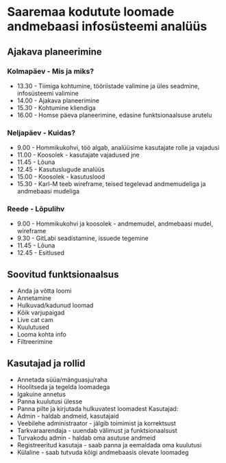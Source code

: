 # Saaremaa kodutute loomade andmebaasi infosüsteemi analüüs

## Ajakava planeerimine

### Kolmapäev - Mis ja miks?

- 13.30 - Tiimiga kohtumine, tööriistade valimine ja üles seadmine, infosüsteemi valimine
- 14.00 - Ajakava planeerimine
- 15.30 - Kohtumine kliendiga
- 16.00 - Homse päeva planeerimine, edasine funktsionaalsuse arutelu

### Neljapäev - Kuidas?

- 9.00 - Hommikukohvi, töö algab, analüüsime kasutajate rolle ja vajadusi
- 11.00 - Koosolek - kasutajate vajadused jne
- 11.45 - Lõuna
- 12.45 - Kasutuslugude analüüs
- 15.00 - Koosolek - kasutuslood
- 15.30 - Karl-M teeb wireframe, teised tegelevad andmemudeliga ja andmebaasi mudeliga

### Reede - Lõpulihv

- 9.00 - Hommikukohvi ja koosolek - andmemudel, andmebaasi mudel, wireframe
- 9.30 - GitLabi seadistamine, issuede tegemine
- 11.45 - Lõuna
- 12.45 - Esitlused

## Soovitud funktsionaalsus

- Anda ja võtta loomi
- Annetamine
- Hulkuvad/kadunud loomad
- Kõik varjupaigad
- Live cat cam
- Kuulutused
- Looma kohta info
- Filtreerimine

## Kasutajad ja rollid

- Annetada süüa/mänguasju/raha
- Hoolitseda ja tegelda loomadega
- Igakuine annetus
- Panna kuulutusi ülesse
- Panna pilte ja kirjutada hulkuvatest loomadest
Kasutajad:
- Admin - haldab andmeid, kasutajaid
- Veebilehe administraator - jälgib toimimist ja korrektsust
- Tarkvaraarendaja - uuendab välimust  ja funktsionaalsust
- Turvakodu admin - haldab oma asutuse andmeid
- Registreeritud kasutaja - saab panna ja eemaldada oma kuulutusi
- Külaline - saab tutvuda kõigi andmebaasis olevate loomadeg
